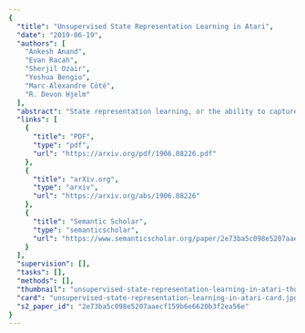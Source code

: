 ```yaml
---
{
  "title": "Unsupervised State Representation Learning in Atari",
  "date": "2019-06-19",
  "authors": [
    "Ankesh Anand",
    "Evan Racah",
    "Sherjil Ozair",
    "Yoshua Bengio",
    "Marc-Alexandre Côté",
    "R. Devon Hjelm"
  ],
  "abstract": "State representation learning, or the ability to capture latent generative factors of an environment, is crucial for building intelligent agents that can perform a wide variety of tasks. Learning such representations without supervision from rewards is a challenging open problem. We introduce a method that learns state representations by maximizing mutual information across spatially and temporally distinct features of a neural encoder of the observations. We also introduce a new benchmark based on Atari 2600 games where we evaluate representations based on how well they capture the ground truth state variables. We believe this new framework for evaluating representation learning models will be crucial for future representation learning research. Finally, we compare our technique with other state-of-the-art generative and contrastive representation learning methods. The code associated with this work is available at this https URL",
  "links": [
    {
      "title": "PDF",
      "type": "pdf",
      "url": "https://arxiv.org/pdf/1906.08226.pdf"
    },
    {
      "title": "arXiv.org",
      "type": "arxiv",
      "url": "https://arxiv.org/abs/1906.08226"
    },
    {
      "title": "Semantic Scholar",
      "type": "semanticscholar",
      "url": "https://www.semanticscholar.org/paper/2e73ba5c098e5207aaecf159b6e6620b3f2ea56e"
    }
  ],
  "supervision": [],
  "tasks": [],
  "methods": [],
  "thumbnail": "unsupervised-state-representation-learning-in-atari-thumb.jpg",
  "card": "unsupervised-state-representation-learning-in-atari-card.jpg",
  "s2_paper_id": "2e73ba5c098e5207aaecf159b6e6620b3f2ea56e"
}
---
```


